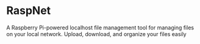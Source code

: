 # RaspNet
A Raspberry Pi-powered localhost file management tool for managing files on your local network. Upload, download, and organize your files easily
